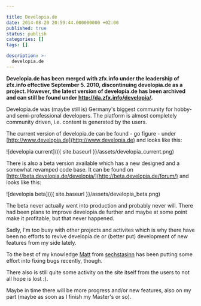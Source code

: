 ```yaml
---

title: Developia.de
date: 2014-08-20 20:59:44.000000000 +02:00
published: true
status: publish
categories: []
tags: []

description: >-
  developia.de
---
```

**Developia.de has been merged with zfx.info under the leadership of zfx.info effective September 5. 2010, discontinuing developia.de as a project. However, the latest version of developia.de has been archived and can still be found under http://da.zfx.info/developia/.**

Developia.de was (maybe still is) Germany's biggest community for hobby- and semi-professional developers. The platform is almost completely community driven, i.e. content is generated by the users.

The current version of developia.de can be found - go figure - under [http://www.developia.de](http://www.developia.de) and looks like this:

![developia current]({{ site.baseurl }}/assets/developia_current.png)

There is also a beta version available which has a new designed and a somewhat revamped code base. It can be found on [http://beta.developia.de/developia/](http://beta.developia.de/forum/) and looks like this:

![developia beta]({{ site.baseurl }}/assets/developia_beta.png)

The beta never actually went into production and probably never will. There had been plans to improve developia.de further and maybe at some point make it profitable, but that never happened.

Sadly, I'm too busy with other projects and activites which is why there have been no efforts to revive developia.de or (better put) development of new features from my side lately.

To the best of my knowledge [Matt](http://digitalbreed.com/) from [sechstasinn](http://www.sechsta-sinn.de/) has been putting some effort into fixing bugs recently, though.

There also is still quite some activity on the site itself from the users to not all hope is lost :).

Maybe in time there will be more progress and/or new features, also on my part (maybe as soon as I finish my Master's or so).
